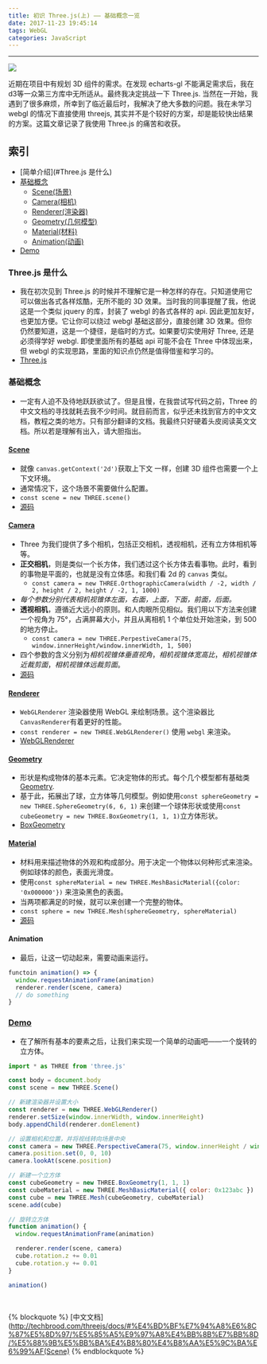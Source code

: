 ```yaml
---
title: 初识 Three.js(上) —— 基础概念一览
date: 2017-11-23 19:45:14
tags: WebGL
categories: JavaScript
---
```


<hr>

![](/jo.github.io/2017/11/23/unphoto.jpg)

近期在项目中有规划 3D 组件的需求。在发现 echarts-gl 不能满足需求后，我在d3等一众第三方库中无所适从。最终我决定挑战一下 Three.js. 当然在一开始，我遇到了很多麻烦，所幸到了临近最后时，我解决了绝大多数的问题。我在未学习 webgl 的情况下直接使用 threejs, 其实并不是个较好的方案，却是能较快出结果的方案。这篇文章记录了我使用 Three.js 的痛苦和收获。

<!-- more -->

## 索引

- [简单介绍](#Three.js 是什么)
- [基础概念](#基础概念)
  - [Scene(场景)](#Scene)
  - [Camera(相机)](#Camera)
  - [Renderer(渲染器)](#Renderer)
  - [Geometry(几何模型)](#Geometry)
  - [Material(材料)](#Material)
  - [Animation(动画)](#Animation)
- [Demo](#Demo)


### Three.js 是什么

* 我在初次见到 Three.js 的时候并不理解它是一种怎样的存在。只知道使用它可以做出各式各样炫酷，无所不能的 3D 效果。当时我的同事提醒了我，他说这是一个类似 jquery 的库，封装了 webgl 的各式各样的 api. 因此更加友好，也更加方便。它让你可以绕过 webgl 基础这部分，直接创建 3D 效果。但你仍然要知道，这是一个捷径，是临时的方式。如果要切实使用好 Three, 还是必须得学好 webgl. 即使里面所有的基础 api 可能不会在 Three 中体现出来，但 webgl 的实现思路，里面的知识点仍然是值得借鉴和学习的。
* [Three.js](https://threejs.org/docs/)

### 基础概念

* 一定有人迫不及待地跃跃欲试了。但是且慢，在我尝试写代码之前，Three 的中文文档的寻找就耗去我不少时间。就目前而言，似乎还未找到官方的中文文档，教程之类的地方。只有部分翻译的文档。我最终只好硬着头皮阅读英文文档。所以若是理解有出入，请大胆指出。

#### [Scene](https://threejs.org/docs/index.html#api/scenes/Scene)

* 就像 `canvas.getContext('2d')`获取上下文 一样，创建 3D 组件也需要一个上下文环境。
* 通常情况下，这个场景不需要做什么配置。
* `const scene = new THREE.scene()`
* [源码](https://github.com/mrdoob/three.js/blob/master/src/scenes/Scene.js)

#### [Camera](https://threejs.org/docs/index.html#api/cameras/Camera)

* Three 为我们提供了多个相机，包括正交相机，透视相机，还有立方体相机等等。
* **正交相机**，则是类似一个长方体，我们透过这个长方体去看事物。此时，看到的事物是平面的，也就是没有立体感。和我们看 2d 的 `canvas` 类似。
  * `const camera = new THREE.OrthographicCamera(width / -2, width / 2, height / 2, height / -2, 1, 1000)`
* *每个参数分别代表相机视锥体左面，右面，上面，下面，前面，后面。*
* **透视相机**，遵循近大远小的原则。和人肉眼所见相似。我们用以下方法来创建一个视角为 75°，占满屏幕大小，并且从离相机 1 个单位处开始渲染，到 500 的地方停止。
  * `const camera = new THREE.PerpestiveCamera(75, window.innerHeight/window.innerWidth, 1, 500)`
* 四个参数的含义分别为*相机视锥体垂直视角*，*相机视锥体宽高比*，*相机视锥体近裁剪面*，*相机视锥体远裁剪面*。
* [源码](https://github.com/mrdoob/three.js/blob/master/src/cameras/Camera.js)

#### [Renderer](https://threejs.org/docs/index.html#api/constants/Renderer)

* `WebGLRenderer` 渲染器使用 WebGL 来绘制场景。这个渲染器比 `CanvasRenderer`有着更好的性能。
* `const renderer = new THREE.WebGLRenderer()` 使用 `webgl` 来渲染。
* [WebGLRenderer](https://github.com/mrdoob/three.js/blob/master/src/renderers/WebGLRenderer.js)

#### [Geometry](https://threejs.org/docs/index.html#api/core/Geometry)

* 形状是构成物体的基本元素。它决定物体的形式。每个几个模型都有基础类[Geometry](https://github.com/mrdoob/three.js/blob/master/src/core/Geometry.js).
* 基于此，拓展出了球，立方体等几何模型。例如使用`const sphereGeometry = new THREE.SphereGeometry(6, 6, 1)` 来创建一个球体形状或使用`const cubeGeometry = new THREE.BoxGeometry(1, 1, 1)`立方体形状。
* [BoxGeometry](https://github.com/mrdoob/three.js/blob/master/src/geometries/BoxGeometry.js)

#### [Material](https://threejs.org/docs/index.html#api/materials/Material)

* 材料用来描述物体的外观和构成部分。用于决定一个物体以何种形式来渲染。例如球体的颜色，表面光滑度。
* 使用`const sphereMaterial = new THREE.MeshBasicMaterial({color: '0x000000'})` 来渲染黑色的表面。
* 当两项都满足的时候，就可以来创建一个完整的物体。
* `const sphere = new THREE.Mesh(sphereGeometry, sphereMaterial)`
* [源码](https://github.com/mrdoob/three.js/blob/master/src/materials/Material.js)

#### Animation

* 最后，让这一切动起来，需要动画来运行。

```javascript
functoin animation() => {
  window.requestAnimationFrame(animation)
  renderer.render(scene, camera)
  // do something
}
```

### [Demo](https://codepen.io/kyriejoshua/pen/BJNoVK?editors=0110)

* 在了解所有基本的要素之后，让我们来实现一个简单的动画吧——一个旋转的立方体。

```javascript
import * as THREE from 'three.js'

const body = document.body
const scene = new THREE.Scene()

// 新建渲染器并设置大小
const renderer = new THREE.WebGLRenderer()
renderer.setSize(window.innerWidth, window.innerHeight)
body.appendChild(renderer.domElement)

// 设置相机和位置，并将视线转向场景中央
const camera = new THREE.PerspectiveCamera(75, window.innerHeight / window.innerWidth, 1, 1000)
camera.position.set(0, 0, 10)
camera.lookAt(scene.position)

// 新建一个立方体
const cubeGeometry = new THREE.BoxGeometry(1, 1, 1)
const cubeMaterial = new THREE.MeshBasicMaterial({ color: 0x123abc })
const cube = new THREE.Mesh(cubeGeometry, cubeMaterial)
scene.add(cube)

// 旋转立方体
function animation() {
  window.requestAnimationFrame(animation)

  renderer.render(scene, camera)
  cube.rotation.z += 0.01
  cube.rotation.y += 0.01
}

animation()

```


<br/>

{% blockquote %}
[中文文档](http://techbrood.com/threejs/docs/#%E4%BD%BF%E7%94%A8%E6%8C%87%E5%8D%97/%E5%85%A5%E9%97%A8%E4%BB%8B%E7%BB%8D/%E5%88%9B%E5%BB%BA%E4%B8%80%E4%B8%AA%E5%9C%BA%E6%99%AF(Scene)
{% endblockquote %}

